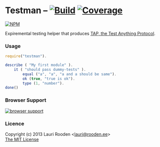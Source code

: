 
[1]: https://secure.travis-ci.org/lauriro/testman.png
[2]: https://travis-ci.org/lauriro/testman
[3]: https://coveralls.io/repos/lauriro/testman/badge.png
[4]: https://coveralls.io/r/lauriro/testman
[5]: https://nodei.co/npm/testman.png
[6]: https://nodei.co/npm/testman/
[7]: https://ci.testling.com/lauriro/testman.png
[8]: https://ci.testling.com/lauriro/testman




Testman &ndash; [![Build][1]][2] [![Coverage][3]][4]
=======

[![NPM][5]][6]

Expiremental testing helper 
that produces [TAP, the Test Anything Protocol](http://testanything.org/).

### Usage

```javascript
require("testman").

describe ( "My first module" ).
	it ( "should pass dummy-tests" ).
		equal ("a", "a", "a and a should be same").
		ok (true, "true is ok").
		type (1, "number").
done()
```

### Browser Support

[![browser support][7]][8]

### Licence

Copyright (c) 2013 Lauri Rooden &lt;lauri@rooden.ee&gt;  
[The MIT License](http://lauri.rooden.ee/mit-license.txt)


